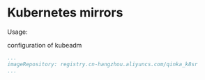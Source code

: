 Kubernetes mirrors
========


Usage:

configuration of kubeadm
```yaml
...
imageRepository: registry.cn-hangzhou.aliyuncs.com/qinka_k8sr
...
```